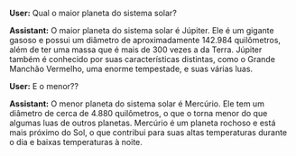 **User:** Qual o maior planeta do sistema solar?

**Assistant:** O maior planeta do sistema solar é Júpiter. Ele é um gigante gasoso e possui um diâmetro de aproximadamente 142.984 quilômetros, além de ter uma massa que é mais de 300 vezes a da Terra. Júpiter também é conhecido por suas características distintas, como o Grande Manchão Vermelho, uma enorme tempestade, e suas várias luas.

**User:** E o menor??

**Assistant:** O menor planeta do sistema solar é Mercúrio. Ele tem um diâmetro de cerca de 4.880 quilômetros, o que o torna menor do que algumas luas de outros planetas. Mercúrio é um planeta rochoso e está mais próximo do Sol, o que contribui para suas altas temperaturas durante o dia e baixas temperaturas à noite.
